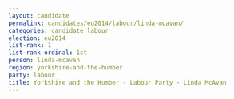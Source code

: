 ```yaml
---
layout: candidate
permalink: candidates/eu2014/labour/linda-mcavan/
categories: candidate labour
election: eu2014
list-rank: 1
list-rank-ordinal: 1st
person: linda-mcavan
region: yorkshire-and-the-humber
party: labour
title: Yorkshire and the Humber - Labour Party - Linda McAvan
---
```

